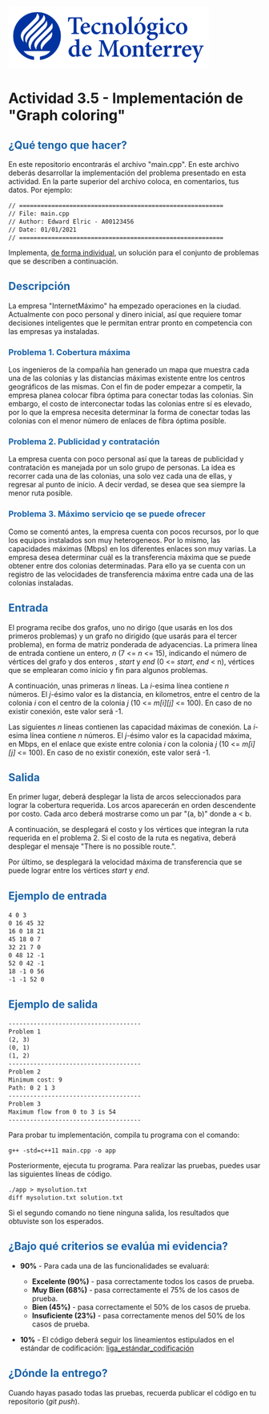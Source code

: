 ![Tec de Monterrey](images/logotecmty.png)
# Actividad 3.5 - Implementación de "Graph coloring"

## <span style="color: rgb(26, 99, 169);">¿Qué tengo que hacer?</span>
En este repositorio encontrarás el archivo "main.cpp". En este archivo deberás desarrollar la implementación del problema presentado en esta actividad.  En la parte superior del archivo coloca, en comentarios, tus datos. Por ejemplo:
```
// =========================================================
// File: main.cpp
// Author: Edward Elric - A00123456
// Date: 01/01/2021
// =========================================================
```
Implementa, <span style="text-decoration-line: underline;">de forma individual</span>, un solución para el conjunto de problemas que se describen a continuación.

## <span style="color: rgb(26, 99, 169);">**Descripción**</span>
La empresa "InternetMáximo" ha empezado operaciones en la ciudad. Actualmente con poco personal y dinero inicial, así que requiere tomar decisiones inteligentes que le permitan entrar pronto en competencia con las empresas ya instaladas.

### <span style="color: rgb(26, 99, 169);">**Problema 1. Cobertura máxima**</span>
Los ingenieros de la compañía han generado un mapa que muestra cada una de las colonias y las distancias máximas existente entre los centros geográficos de las mismas. Con el fin de poder empezar a competir, la empresa planea colocar fibra óptima para conectar todas las colonias. Sin embargo, el costo de interconectar todas las colonias entre sí es elevado, por lo que la empresa necesita determinar la forma de conectar todas las colonias con el menor número de enlaces de fibra óptima posible.

### <span style="color: rgb(26, 99, 169);">**Problema 2. Publicidad y contratación**</span>
La empresa cuenta con poco personal así que la tareas de publicidad y contratación es manejada por un solo grupo de personas. La idea es recorrer cada una de las colonias, una solo vez cada una de ellas, y regresar al punto de inicio. A decir verdad, se desea que sea siempre la menor ruta posible.

### <span style="color: rgb(26, 99, 169);">**Problema 3. Máximo servicio qe se puede ofrecer**</span>
Como se comentó antes, la empresa cuenta con pocos recursos, por lo que los equipos instalados son muy heterogeneos. Por lo mismo, las capacidades máximas (Mbps) en los diferentes enlaces son muy varias. La empresa desea determinar cuál es la transferencia máxima que se puede obtener entre dos colonias determinadas. Para ello ya se cuenta con un registro de las velocidades de transferencia máxima entre cada una de las colonias instaladas.

## <span style="color: rgb(26, 99, 169);">**Entrada**</span>
El programa recibe dos grafos, uno no dirigo (que usarás en los dos primeros problemas) y un grafo no dirigido (que usarás para el tercer problema), en forma de matriz ponderada de adyacencias. La primera línea de entrada contiene un entero, *n* (7 <= *n* <= 15), indicando el número de vértices del grafo y dos enteros , *start* y *end* (0 <= *start*, *end* < n), vértices que se emplearan como inicio y fin para algunos problemas.

A continuación, unas primeras *n*  líneas. La *i*-esima línea contiene *n* números.  El *j*-ésimo valor es la distancia, en kilometros, entre el centro de la colonia *i* con el centro de la colonia *j* (10 <= *m[i][j]* <= 100). En caso de no existir conexión, este valor será -1.

Las siguientes *n* líneas contienen las capacidad máximas de conexión. La *i*-esima línea contiene *n* números. El *j*-ésimo valor es la capacidad máxima, en Mbps, en el enlace que existe entre colonia *i* con la colonia *j* (10 <= *m[i][j]* <= 100). En caso de no existir conexión, este valor será -1.

## <span style="color: rgb(26, 99, 169);">**Salida**</span>
En primer lugar, deberá desplegar la lista de arcos seleccionados para lograr la cobertura requerida. Los arcos aparecerán en orden descendente por costo. Cada arco deberá mostrarse como un par "(a, b)" donde a < b.

A continuación, se desplegará el costo y los vértices que integran la ruta requerida en el problema 2. Si el costo de la ruta es negativa, deberá desplegar el mensaje "There is no possible route.".

Por último, se desplegará la velocidad máxima de transferencia que se puede lograr entre los vértices *start* y *end*.

## <span style="color: rgb(26, 99, 169);">**Ejemplo de entrada**</span>
```
4 0 3
0 16 45 32
16 0 18 21
45 18 0 7
32 21 7 0
0 48 12 -1
52 0 42 -1
18 -1 0 56
-1 -1 52 0
```

## <span style="color: rgb(26, 99, 169);">**Ejemplo de salida**</span>
```
-------------------------------------
Problem 1
(2, 3)
(0, 1)
(1, 2)
-------------------------------------
Problem 2
Minimum cost: 9
Path: 0 2 1 3
-------------------------------------
Problem 3
Maximum flow from 0 to 3 is 54
-------------------------------------
```

Para probar tu implementación, compila tu programa con el comando:
```
g++ -std=c++11 main.cpp -o app
```
Posteriormente, ejecuta tu programa. Para realizar las pruebas, puedes usar las siguientes líneas de código.
```
./app > mysolution.txt
diff mysolution.txt solution.txt
```
Si el segundo comando no tiene ninguna salida, los resultados que obtuviste son los esperados.

## <span style="color: rgb(26, 99, 169);">**¿Bajo qué criterios se evalúa mi evidencia?**</span>

- **90%** - Para cada una de las funcionalidades se evaluará:

    - **Excelente (90%)** - pasa correctamente todos los casos de prueba.
    - **Muy Bien (68%)** - pasa correctamente el 75% de los casos de prueba.
    - **Bien (45%)** - pasa correctamente el 50% de los casos de prueba.
    - **Insuficiente (23%)** - pasa correctamente menos del 50% de los casos de prueba.

- **10%** - El código deberá seguir los lineamientos estipulados en el estándar de codificación: <span class="instructure_file_holder link_holder">[liga_estándar_codificación](estandar.pdf)</span>

## <span style="color: rgb(26, 99, 169);">**¿Dónde la entrego?**</span>
Cuando hayas pasado todas las pruebas, recuerda publicar el código en tu repositorio (*git push*).
